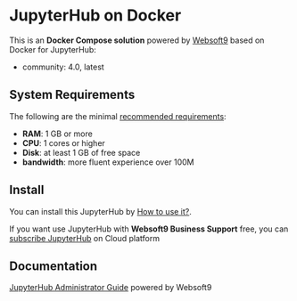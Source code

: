 # JupyterHub on Docker  

This is an **Docker Compose solution** powered by [Websoft9](https://www.websoft9.com) based on Docker for JupyterHub:


 - community:  4.0, latest


## System Requirements

The following are the minimal [recommended requirements](https://www.jupyterhub.org/docs/user_guide/en/install-requirements.html):

* **RAM**: 1 GB or more
* **CPU**: 1 cores or higher
* **Disk**: at least 1 GB of free space
* **bandwidth**: more fluent experience over 100M  

## Install

You can install this JupyterHub by [How to use it?](https://github.com/Websoft9/docker-library#how-to-use-it).   

If you want use JupyterHub with **Websoft9 Business Support** free, you can [subscribe JupyterHub](https://www.websoft9.com/apps) on Cloud platform

## Documentation

[JupyterHub Administrator Guide](https://support.websoft9.com/docs/jupyterhub) powered by Websoft9
